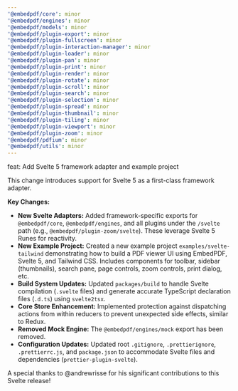 ```yaml
---
'@embedpdf/core': minor
'@embedpdf/engines': minor
'@embedpdf/models': minor
'@embedpdf/plugin-export': minor
'@embedpdf/plugin-fullscreen': minor
'@embedpdf/plugin-interaction-manager': minor
'@embedpdf/plugin-loader': minor
'@embedpdf/plugin-pan': minor
'@embedpdf/plugin-print': minor
'@embedpdf/plugin-render': minor
'@embedpdf/plugin-rotate': minor
'@embedpdf/plugin-scroll': minor
'@embedpdf/plugin-search': minor
'@embedpdf/plugin-selection': minor
'@embedpdf/plugin-spread': minor
'@embedpdf/plugin-thumbnail': minor
'@embedpdf/plugin-tiling': minor
'@embedpdf/plugin-viewport': minor
'@embedpdf/plugin-zoom': minor
'@embedpdf/pdfium': minor
'@embedpdf/utils': minor
---
```


feat: Add Svelte 5 framework adapter and example project

This change introduces support for Svelte 5 as a first-class framework adapter.

**Key Changes:**

- **New Svelte Adapters:** Added framework-specific exports for `@embedpdf/core`, `@embedpdf/engines`, and all plugins under the `/svelte` path (e.g., `@embedpdf/plugin-zoom/svelte`). These leverage Svelte 5 Runes for reactivity.
- **New Example Project:** Created a new example project `examples/svelte-tailwind` demonstrating how to build a PDF viewer UI using EmbedPDF, Svelte 5, and Tailwind CSS. Includes components for toolbar, sidebar (thumbnails), search pane, page controls, zoom controls, print dialog, etc.
- **Build System Updates:** Updated `packages/build` to handle Svelte compilation (`.svelte` files) and generate accurate TypeScript declaration files (`.d.ts`) using `svelte2tsx`.
- **Core Store Enhancement:** Implemented protection against dispatching actions from within reducers to prevent unexpected side effects, similar to Redux.
- **Removed Mock Engine:** The `@embedpdf/engines/mock` export has been removed.
- **Configuration Updates:** Updated root `.gitignore`, `.prettierignore`, `.prettierrc.js`, and `package.json` to accommodate Svelte files and dependencies (`prettier-plugin-svelte`).

A special thanks to @andrewrisse for his significant contributions to this Svelte release!
